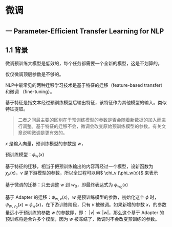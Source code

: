 # 微调

## 一 Parameter-Efficient Transfer Learning for NLP

## 1.1 背景

微调预训练大模型是低效的，每个任务都需要一个全新的模型，这是不划算的。

仅仅微调顶层参数是不够的。



NLP中最常见的两种迁移学习技术是基于特征的迁移（feature-based transfer）和微调 （fine-tuning）。

基于特征是指文本经过预训练模型后输出特征，该特征作为其他模型的输入。类似特征提取。

> 二者之间最主要的区别在于预训练模型的参数是否会随着新数据的加入而进行调整。基于特征的迁移不会，微调会改变原始预训练模型的参数。有关文章说明微调是更有效的。

$x$ 是输入向量，预训练模型的参数是 $w$，

预训练模型：$\phi_w(x)$ 

基于特征的迁移，相当于把预训练输出的内容再经过一个模型，设新函数为 $\chi_v (x)$，$v$ 是下游模型的参数，所以全过程可以用$ \chi_v (\phi_w(x))$ 来表示

基于微调的迁移：只去调整 $w$ 到 $w_0$，即最终表达式为 $\phi_{w_0}(x)$ 

基于 Adapter 的迁移：$\psi_{w,v}(x)$，$w$ 是预训练模型的参数，初始化这个 $\phi$ 时，$\psi_{w,v_0}(x)\approx \phi_w(x)$，在下游训练阶段，只有 $v$ 被微调。如果新增的参数 $x$，的参数量远小于预训练的参数 $w$ 的参数即，即： $|v| \ll |w|$，那么这个基于 Adapter 的预训练将适合许多个模型，因为 $w$ 被冻结了，微调时不会改变预训练的参数。



